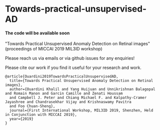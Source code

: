 # Towards-practical-unsupervised-AD

#### The code will be available soon

"Towards Practical Unsupervised Anomaly Detection on Retinal images" (proceedings of MICCAI 2019 MIL3ID workshop)

Please reach us via emails or via github issues for any enquiries!

Please cite our work if you find it useful for your research and work.

```
@article{Ouardini2019TowardsPracticalUnsupervisedAD,
  title={Towards Practical Unsupervised Anomaly Detection on Retinal images},
  author={Ouardini Khalil and Yang Huijuan and Unnikrishnan Balagopal and Romain Manon and Garcin Camille and Zenati Houssam
  and Campbell J. Peter and Chiang Michael F. and Kalpathy-Cramer Jayashree and Chandrasekhar Vijay and Krishnaswamy Pavitra
  and Foo Chuan-Sheng},
  journal={First International Workshop, MIL3ID 2019, Shenzhen, Held in Conjunction with MICCAI 2019},
  year={2019}
}

```
